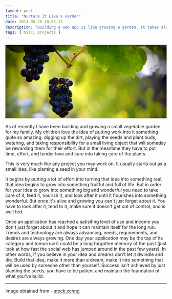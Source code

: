 ```yaml
---
layout: post
title: "Nurture It Like a Garden"
date: 2013-05-26 10-05-13
description: "Building a web app is like growing a garden, it takes alot of patience and a little nurturing"
tags: [ misc, projects ]
---
```


<img src="/img/grape_bunch.png" alt="Kumquat Tree" class="img-responsive">

As of recently I have been building and growing a small vegetable garden for my family. My children love the idea of putting work into it something quite so amazing: digging up the dirt, playing the seeds and plant buds, watering, and taking responsibility for a small living object that will someday be rewarding them for their effort. But in the meantime they have to put time, effort, and tender love and care into taking care of the plants.

This is very much like any project you may work on. It usually starts out as a small idea, like planting a seed in your mind.

It begins by putting a lot of effort into turning that idea into something real, that idea begins to grow into something fruitful and full of life. But in order for your idea to grow into something big and wonderful you need to take care of it, feed it, nourish it, and look after it until it flourishes into something wonderful. But once it's alive and growing you can't just forget about it. You have to look after it, tend to it, make sure it doesn't get out of control, and is well fed.

Once an application has reached a satisifing level of use and income you don't just forget about it and hope it can maintain itself for the long run. Trends and technology are always advancing, needs, requirements, and desires are always growing. One day your application may be the top of its category and tomorrow it could be a long forgotten memory of the past (just look at how fast the social web has jumped around in the past few years). In other words, if you believe in your idea and dreams don't let it dwindle and die. Build that idea, make it more than a dream, make it into something that will be used by someone other than yourself. Success isn't achieved by just planting the seeds, you have to be patient and maintain the foundation of what you've build.

***
Image obtained from - [stock.xchng](http://www.sxc.hu/photo/1392865)
<!-- Image obtained from - [stock.xchng](http://www.sxc.hu/photo/1402199/) -->
